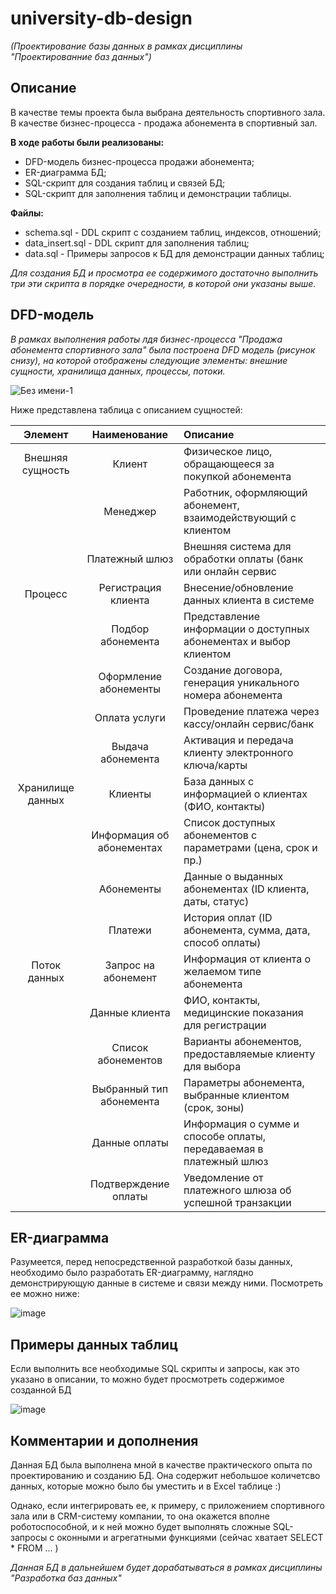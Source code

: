 # university-db-design 
*(Проектирование базы данных в рамках дисциплины "Проектированние баз данных")*

## **Описание**
В качестве темы проекта была выбрана деятельность спортивного зала. В качестве бизнес-процесса - продажа абонемента в спортивный зал.

**В ходе работы были реализованы:**

* DFD-модель бизнес-процесса продажи абонемента;
* ER-диаграмма БД;
* SQL-скрипт для создания таблиц и связей БД;
* SQL-скрипт для заполнения таблиц и демонстрации таблицы.

**Файлы:**

* schema.sql - DDL скрипт с созданием таблиц, индексов, отношений;
* data_insert.sql - DDL скрипт для заполнения таблиц;
* data.sql - Примеры запросов к БД для демонстрации данных таблиц;

*Для создания БД и просмотра ее содержимого достаточно выполнить три эти скрипта в порядке очередности, в которой они указаны выше.*

## DFD-модель
*В рамках выполнения работы лдя бизнес-процесса "Продажа абонемента спортивного зала" была построена DFD модель (рисунок снизу), на которой отображены следующие элементы: внешние сущности, хранилища данных, процессы, потоки.*



![Без имени-1](https://github.com/user-attachments/assets/6fda3f5d-5901-4626-8283-10f1e90f9691)

Ниже представлена таблица с описанием сущностей:

|**Элемент**|**Наименование**|**Описание**|
|:-:|:-:|:-|
|Внешняя сущность|Клиент|Физическое лицо, обращающееся за покупкой абонемента|
||Менеджер|Работник, оформляющий абонемент, взаимодействующий с клиентом|
||Платежный шлюз|Внешняя система для обработки оплаты (банк или онлайн сервис|
|Процесс| Регистрация клиента|Внесение/обновление данных клиента в системе|
||Подбор абонемента|Представление информации о доступных абонементах и выбор клиентом|
||Оформление абонементы|Создание договора, генерация уникального номера абонемента|
||Оплата услуги| Проведение платежа через кассу/онлайн сервис/банк|
||Выдача абонемента|Активация и передача клиенту электронного ключа/карты|
|Хранилище данных|Клиенты|База данных с информацией о клиентах (ФИО, контакты)|
||Информация об абонементах|Список доступных абонементов с параметрами (цена, срок и пр.)|
||Абонементы|Данные о выданных абонементах (ID клиента, даты, статус)|
||Платежи|История оплат (ID абонемента, сумма, дата, способ оплаты)|
|Поток данных|Запрос на абонемент|Информация от клиента о желаемом типе абонемента|
||Данные клиента|ФИО, контакты, медицинские показания для регистрации|
||Список абонементов|Варианты абонементов, предоставляемые клиенту для выбора|
||Выбранный тип абонемента|Параметры абонемента, выбранные клиентом (срок, зоны)|
||Данные оплаты|Информация о сумме и способе оплаты, передаваемая в платежный шлюз|
||Подтверждение оплаты|Уведомление от платежного шлюза об успешной транзакции|

## ER-диаграмма
Разумеется, перед непосредственной разработкой базы данных, необходимо было разработать ER-диаграмму, наглядно демонстрирующую данные в системе и связи между ними. Посмотреть ее можно ниже:

![image](https://github.com/user-attachments/assets/fc8e2ac8-d051-4b52-a8ef-7bda843d6e41)

## Примеры данных таблиц

Если выполнить все необходимые SQL скрипты и запросы, как это указано в описании, то можно будет просмотреть содержимое созданной БД

![image](https://github.com/user-attachments/assets/9f29f5fe-c7a7-4f0b-9037-ed0c32afc5ba)

## Комментарии и дополнения 

Данная БД была выполнена мной в качестве практического опыта по проектированию и созданию БД. Она содержит небольшое количетсво данных, которые можно было бы уместить и в Excel таблице :)


Однако, если интегрировать ее, к примеру, с приложением спортивного зала или в CRM-систему компании, то она окажется вполне роботоспособной, и к ней можно будет выполнять сложные SQL-запросы с оконными и агрегатными функциями (сейчас хватает SELECT * FROM ... )

*Данная БД в дальнейшем будет дорабатываться в рамках дисциплины "Разработка баз данных"*
